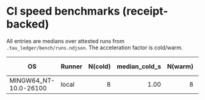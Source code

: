 # CI speed benchmarks (receipt-backed)

All entries are medians over attested runs from `.tau_ledger/bench/runs.ndjson`. The acceleration factor is cold/warm.

| OS | Runner | N(cold) | median_cold_s | N(warm) | median_warm_s | factor (cold/warm) |
|---|---|---:|---:|---:|---:|---:|
| MINGW64_NT-10.0-26100 | local | 8 | 1.00 | 8 | 1.00 | 1.00 |
